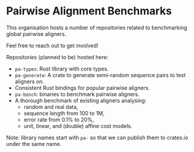 # Pairwise Alignment Benchmarks

This organisation hosts a number of repositories related to benchmarking
global pairwise aligners.

Feel free to reach out to get involved!

Repositories (planned to be) hosted here:

- `pa-types`: Rust library with core types.
- `pa-generate`: A crate to generate semi-random sequence pairs to test aligners on.
- Consistent Rust bindings for popular pairwise aligners.
- `pa-bench`: binaries to benchmark pairwise aligners.
- A thorough benchmark of existing aligners analysing:
  - random and real data,
  - sequence length from 100 to 1M,
  - error rate from 0.1% to 20%,
  - unit, linear, and (double) affine cost models.

Note:
library names start with `pa-` so that we can publish them to crates.io under the same name.
